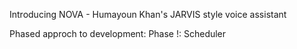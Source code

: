 Introducing NOVA - Humayoun Khan's JARVIS style voice assistant

Phased approch to development:
Phase !: Scheduler
